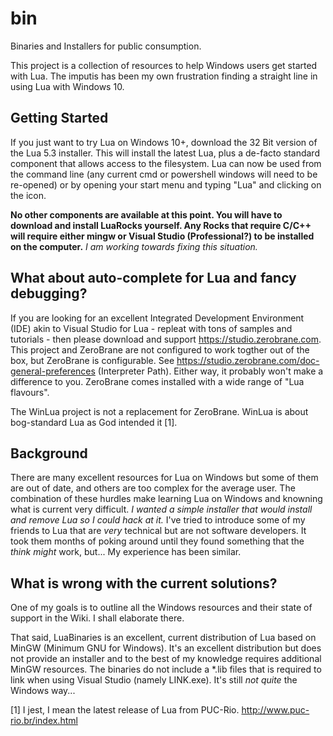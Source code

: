 # bin
Binaries and Installers for public consumption.

This project is a collection of resources to help Windows users get started with Lua. The imputis has been my own frustration finding a straight line in using Lua with Windows 10.

## Getting Started

If you just want to try Lua on Windows 10+, download the 32 Bit version of the Lua 5.3 installer. This will install the latest Lua, plus a de-facto standard component that allows access to the filesystem. Lua can now be used from the command line (any current cmd or powershell windows will need to be re-opened) or by opening your start menu and typing "Lua" and clicking on the icon. 

**No other components are available at this point. You will have to download and install LuaRocks yourself. Any Rocks that require C/C++ will require either mingw or Visual Studio (Professional?) to be installed on the computer.** *I am working towards fixing this situation.*

## What about auto-complete for Lua and fancy debugging?

If you are looking for an excellent Integrated Development Environment (IDE) akin to Visual Studio for Lua - repleat with tons of samples and tutorials - then please download and support https://studio.zerobrane.com. This project and ZeroBrane are not configured to work togther out of the box, but ZeroBrane is configurable. See https://studio.zerobrane.com/doc-general-preferences (Interpreter Path). Either way, it probably won't make a difference to you. ZeroBrane comes installed with a wide range of "Lua flavours". 

The WinLua project is not a replacement for ZeroBrane. WinLua is about bog-standard Lua as God intended it [1].

## Background

There are many excellent resources for Lua on Windows but some of them are out of date, and others are too complex for the average user. The combination of these hurdles make learning Lua on Windows and knowning what is current very difficult. *I wanted a simple installer that would install and remove Lua so I could hack at it.* I've tried to introduce some of my friends to Lua that are *very* technical but are not software developers. It took them months of poking around until they found something that the *think might* work, but... My experience has been similar. 

## What is wrong with the current solutions?

One of my goals is to outline all the Windows resources and their state of support in the Wiki. I shall elaborate there. 

That said, LuaBinaries is an excellent, current distribution of Lua based on MinGW (Minimum GNU for Windows). It's an excellent distribution but does not provide an installer and to the best of my knowledge requires additional MinGW resources. The binaries do not include a *.lib files that is required to link when using Visual Studio (namely LINK.exe). It's still *not quite* the Windows way...
 
 
 [1] I jest, I mean the latest release of Lua from PUC-Rio. http://www.puc-rio.br/index.html
